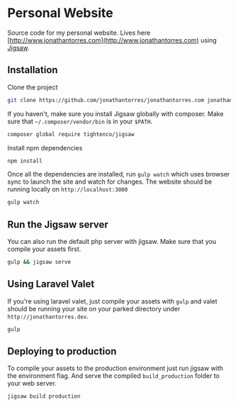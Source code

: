 # Personal Website
Source code for my personal website. Lives here [http://www.jonathantorres.com](http://www.jonathantorres.com) using [Jigsaw](http://jigsaw.tighten.co/).

## Installation
Clone the project
```bash
git clone https://github.com/jonathantorres/jonathantorres.com jonathantorres
```

If you haven't, make sure you install Jigsaw globally with composer. Make sure that `~/.composer/vendor/bin` is in your `$PATH`.
```bash
composer global require tightenco/jigsaw
```

Install npm dependencies
```bash
npm install
```

Once all the dependencies are installed, run `gulp watch` which uses browser sync to launch the site and watch for changes. The website should be running locally on `http://localhost:3000`
```bash
gulp watch
```

## Run the Jigsaw server
You can also run the default php server with jigsaw. Make sure that you compile your assets first.
```bash
gulp && jigsaw serve
```

## Using Laravel Valet
If you're using laravel valet, just compile your assets with `gulp` and valet should be running your site on your parked directory under `http://jonathantorres.dev`.
```bash
gulp
```

## Deploying to production
To compile your assets to the production environment just run jigsaw with the environment flag. And serve the compiled `build_production` folder to your web server.
```bash
jigsaw build production
```
